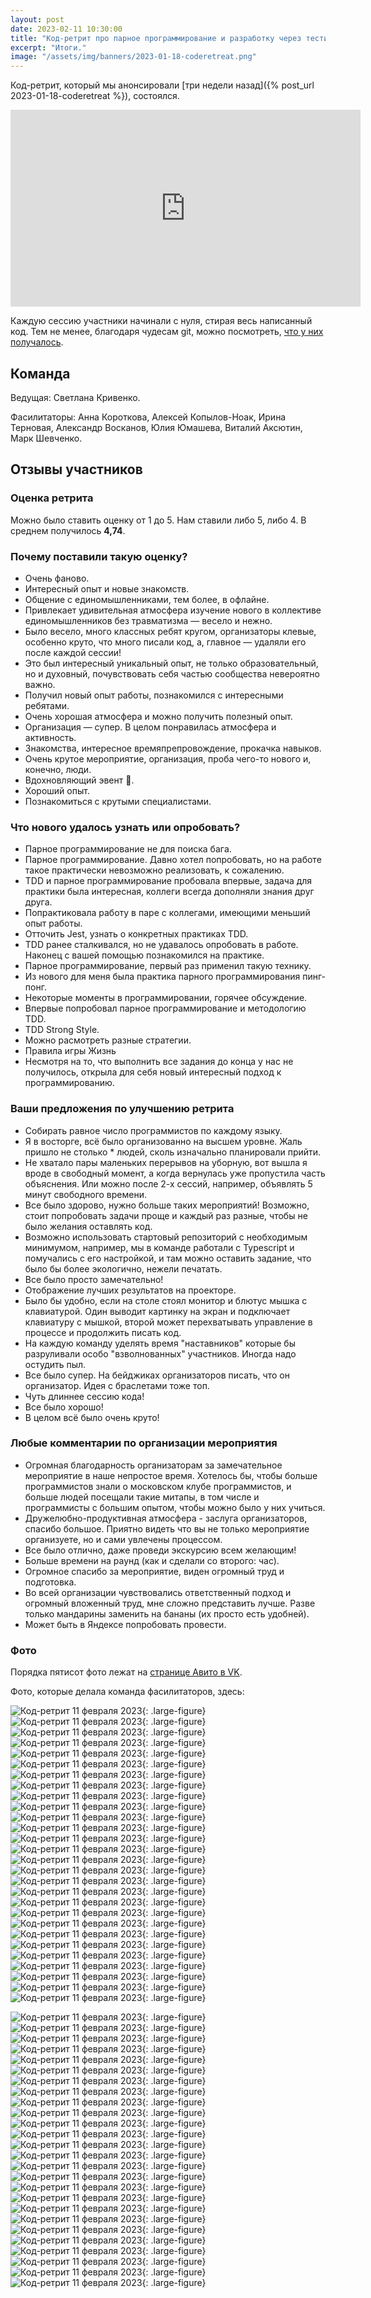 ```yaml
---
layout: post
date: 2023-02-11 10:30:00
title: "Код-ретрит про парное программирование и разработку через тестирование"
excerpt: "Итоги."
image: "/assets/img/banners/2023-01-18-coderetreat.png"
---
```


Код-ретрит, который мы анонсировали [три недели назад]({% post_url 2023-01-18-coderetreat %}), состоялся.

<div class="video">
    <iframe width="560" height="315" src="https://www.youtube.com/embed/ZUNi_IcaVIg" title="YouTube video player" frameborder="0" allow="accelerometer; autoplay; clipboard-write; encrypted-media; gyroscope; picture-in-picture; web-share" allowfullscreen></iframe>
</div>

Каждую сессию участники начинали с нуля, стирая весь написанный код. Тем не менее, благодаря чудесам git, можно посмотреть, [что у них получалось](https://github.com/anton0xf/code-retreat-2023).

## Команда

Ведущая: Светлана Кривенко.

Фасилитаторы: Анна Короткова, Алексей Копылов-Ноак, Ирина Терновая, Александр Восканов, Юлия Юмашева, Виталий Аксютин, Марк Шевченко.

## Отзывы участников

### Оценка ретрита

Можно было ставить оценку от 1 до 5. Нам ставили либо 5, либо 4.
В среднем получилось **4,74**.

### Почему поставили такую оценку?

* Очень фаново.
* Интересный опыт и новые знакомств.
* Общение с единомышленниками, тем более, в офлайне.
* Привлекает удивительная атмосфера изучение нового в коллективе
  единомышленников без травматизма — весело и нежно.
* Было весело, много классных ребят кругом, организаторы клевые, особенно 
  круто, что много писали код, а, главное — удаляли его после каждой сессии!
* Это был интересный уникальный опыт, не только образовательный, но и
  духовный, почувствовать себя частью сообщества невероятно важно.
* Получил новый опыт работы, познакомился с интересными ребятами.
* Очень хорошая атмосфера и можно получить полезный опыт.
* Организация — супер. В целом понравилась атмосфера и активность.
* Знакомства, интересное времяпрепровождение, прокачка навыков.
* Очень крутое мероприятие, организация, проба чего-то нового и, конечно, люди.
* Вдохновляющий эвент 🦄.
* Хороший опыт.
* Познакомиться с крутыми специалистами.

### Что нового удалось узнать или опробовать?

* Парное программирование не для поиска бага.
* Парное программирование. Давно хотел попробовать, но на работе такое
  практически невозможно реализовать, к сожалению.
* TDD и парное программирование пробовала впервые, задача для практики была
  интересная, коллеги всегда дополняли знания друг друга.
* Попрактиковала работу в паре с коллегами, имеющими меньший опыт работы.
* Отточить Jest, узнать о конкретных практиках TDD.
* TDD ранее сталкивался, но не удавалось опробовать в работе. Наконец с
  вашей помощью познакомился на практике.
* Парное программирование, первый раз применил такую технику.
* Из нового для меня была практика парного программирования пинг-понг.
* Некоторые моменты в программировании, горячее обсуждение.
* Впервые попробовал парное программирование и методологию TDD.
* TDD Strong Style.
* Можно расмотреть разные стратегии.
* Правила игры Жизнь
* Несмотря на то, что выполнить все задания до конца у нас не получилось,
  открыла для себя новый интересный подход к программированию.

### Ваши предложения по улучшению ретрита

* Собирать равное число программистов по каждому языку.
* Я в восторге, всё было организованно на высшем уровне.
  Жаль пришло не столько * людей, сколь изначально планировали прийти.
* Не хватало пары маленьких перерывов на уборную, вот вышла я вроде в
  свободный момент, а когда вернулась уже пропустила часть объяснения.
  Или можно после 2-х сессий, например, объявлять 5 минут свободного времени.
* Все было здорово, нужно больше таких мероприятий! Возможно, стоит
  попробовать задачи проще и каждый раз разные, чтобы не было желания оставлять код.
* Возможно использовать стартовый репозиторий с необходимым минимумом,
  например, мы в команде работали с Typescript и помучались с его настройкой, и там можно оставить задание, что было бы более экологично, нежели печатать.
* Все было просто замечательно!
* Отображение лучших результатов на проекторе.
* Было бы удобно, если на столе стоял монитор и блютус мышка с клавиатурой.
  Один выводит картинку на экран и подключает клавиатуру с мышкой, второй
  может перехватывать управление в процессе и продолжить писать код.
* На каждую команду уделять время "наставников" которые бы разруливали особо
  "взволнованных" участников. Иногда надо остудить пыл.
* Все было супер. На бейджиках организаторов писать, что он организатор.
  Идея с браслетами тоже топ.
* Чуть длиннее сессию кода!
* Все было хорошо!
* В целом всё было очень круто!

### Любые комментарии по организации мероприятия

* Огромная благодарность организаторам за замечательное мероприятие в наше
  непростое время. Хотелось бы, чтобы больше программистов знали о московском клубе программистов, и больше людей посещали такие митапы, в том числе и программисты с большим опытом, чтобы можно было у них учиться.
* Дружелюбно-продуктивная атмосфера - заслуга организаторов, спасибо большое.
  Приятно видеть что вы не только мероприятие организуете, но и сами увлечены процессом.
* Все было отлично, даже проведи экскурсию всем желающим!
* Больше времени на раунд (как и сделали со второго: час).
* Огромное спасибо за мероприятие, виден огромный труд и подготовка.
* Во всей организации чувствовались ответственный подход и огромный вложенный
  труд, мне сложно представить лучше. Разве только мандарины заменить на бананы (их просто есть удобней).
* Может быть в Яндексе попробовать провести.

### Фото

Порядка пятисот фото лежат на [странице Авито в VK](https://vk.com/album-152990965_291394522).

Фото, которые делала команда фасилитаторов, здесь:

![Код-ретрит 11 февраля 2023](https://user-images.githubusercontent.com/10639110/219047776-80688f56-d3cc-4f21-8476-c8364a95a39e.jpg){: .large-figure}
![Код-ретрит 11 февраля 2023](https://user-images.githubusercontent.com/10639110/219047804-5d0a4256-c7cb-49d0-9e1d-5f52f51ea88a.jpg){: .large-figure}
![Код-ретрит 11 февраля 2023](https://user-images.githubusercontent.com/10639110/219047862-60e9e4e8-5dcb-4f0d-b090-5aea2f8a1b8b.jpg){: .large-figure}
![Код-ретрит 11 февраля 2023](https://user-images.githubusercontent.com/10639110/219047909-1a2971d1-a588-42c2-9706-7407eed10936.jpg){: .large-figure}
![Код-ретрит 11 февраля 2023](https://user-images.githubusercontent.com/10639110/219047956-85b8cd9c-b7ee-4b66-b94f-1d405fcfaf72.jpg){: .large-figure}
![Код-ретрит 11 февраля 2023](https://user-images.githubusercontent.com/10639110/219048029-1fcddbbe-79ba-49db-8642-93d973b02c4d.jpg){: .large-figure}
![Код-ретрит 11 февраля 2023](https://user-images.githubusercontent.com/10639110/219048069-9d3ea819-b279-4022-ace8-90a59684ca1f.jpg){: .large-figure}
![Код-ретрит 11 февраля 2023](https://user-images.githubusercontent.com/10639110/219048107-c6aa62ac-4706-4483-98a0-2d303de41aaf.jpg){: .large-figure}
![Код-ретрит 11 февраля 2023](https://user-images.githubusercontent.com/10639110/219048152-babf3ba2-422c-4c7b-9e9c-51f7dcccea23.jpg){: .large-figure}
![Код-ретрит 11 февраля 2023](https://user-images.githubusercontent.com/10639110/219048171-147fee8b-943a-40b4-90e3-d660a73fc7a7.jpg){: .large-figure}
![Код-ретрит 11 февраля 2023](https://user-images.githubusercontent.com/10639110/219048194-17e1ba51-a018-469a-a0bb-8fc92bc27431.jpg){: .large-figure}
![Код-ретрит 11 февраля 2023](https://user-images.githubusercontent.com/10639110/219048215-62090dea-a46b-4ef6-ab5b-d3b1daba0dd4.jpg){: .large-figure}
![Код-ретрит 11 февраля 2023](https://user-images.githubusercontent.com/10639110/219048270-16aa2349-3bc1-419d-ba33-05d39b7eb082.jpg){: .large-figure}
![Код-ретрит 11 февраля 2023](https://user-images.githubusercontent.com/10639110/219048286-4d4eb2f6-9f50-4c23-b435-d3f0090d97c9.jpg){: .large-figure}
![Код-ретрит 11 февраля 2023](https://user-images.githubusercontent.com/10639110/219048310-54708cf7-33b1-438e-bf07-76d925532d78.jpg){: .large-figure}
![Код-ретрит 11 февраля 2023](https://user-images.githubusercontent.com/10639110/219048342-21ebd48e-d098-437c-9de2-d53c148dd19c.jpg){: .large-figure}
![Код-ретрит 11 февраля 2023](https://user-images.githubusercontent.com/10639110/219048379-f7f7928c-7854-4329-9965-36fd854e4c68.jpg){: .large-figure}
![Код-ретрит 11 февраля 2023](https://user-images.githubusercontent.com/10639110/219048396-4356bfc2-c3d3-4ad1-a187-64e8a95f191d.jpg){: .large-figure}
![Код-ретрит 11 февраля 2023](https://user-images.githubusercontent.com/10639110/219048441-a166d24a-d665-468b-b469-988cf69e11cc.jpg){: .large-figure}
![Код-ретрит 11 февраля 2023](https://user-images.githubusercontent.com/10639110/219048472-b457e052-8005-4dfb-b9cf-fc3c6c6f468f.jpg){: .large-figure}
![Код-ретрит 11 февраля 2023](https://user-images.githubusercontent.com/10639110/219048503-c8532c31-7dc2-45b2-b3ce-b7924bec02a5.jpg){: .large-figure}
![Код-ретрит 11 февраля 2023](https://user-images.githubusercontent.com/10639110/219048517-0ad1e911-75f9-4f0b-a11b-52dea6e72589.jpg){: .large-figure}
![Код-ретрит 11 февраля 2023](https://user-images.githubusercontent.com/10639110/219048538-eab992ee-aa30-4076-bdb7-9f7a2f9aa9b0.jpg){: .large-figure}
![Код-ретрит 11 февраля 2023](https://user-images.githubusercontent.com/10639110/219048573-48c7bf48-d298-4238-87e3-ca81631da47b.jpg){: .large-figure}
![Код-ретрит 11 февраля 2023](https://user-images.githubusercontent.com/10639110/219048611-194474c6-0b6c-41d0-b82e-20b951ed143e.jpg){: .large-figure}
![Код-ретрит 11 февраля 2023](https://user-images.githubusercontent.com/10639110/219048640-d7b6a2ad-8b82-4a1d-8648-608e46da57ba.jpg){: .large-figure}
![Код-ретрит 11 февраля 2023](https://user-images.githubusercontent.com/10639110/219048659-be8ca592-cc59-4070-8c95-9c64b86301d8.jpg){: .large-figure}
![Код-ретрит 11 февраля 2023](https://user-images.githubusercontent.com/10639110/219048679-b96353c5-b623-44e2-8d96-143eb3bd24e2.jpg){: .large-figure}


![Код-ретрит 11 февраля 2023](https://user-images.githubusercontent.com/10639110/220340710-c74c436d-c3fc-4843-9ba9-ceed40a157d6.jpg){: .large-figure}
![Код-ретрит 11 февраля 2023](https://user-images.githubusercontent.com/10639110/220340723-54924a8e-d91d-4655-b568-138f251e49d4.jpg){: .large-figure}
![Код-ретрит 11 февраля 2023](https://user-images.githubusercontent.com/10639110/220340770-ea6c576e-3f1b-4892-840a-bab5037bbfca.jpg){: .large-figure}
![Код-ретрит 11 февраля 2023](https://user-images.githubusercontent.com/10639110/220340788-f730bd04-ef78-403b-9d97-a95cd3b9ce6c.jpg){: .large-figure}
![Код-ретрит 11 февраля 2023](https://user-images.githubusercontent.com/10639110/220340801-705b9a48-8bff-4d6a-a96a-26242486f8e2.jpg){: .large-figure}
![Код-ретрит 11 февраля 2023](https://user-images.githubusercontent.com/10639110/220340814-c1b022e8-0439-4b28-bf89-bc44a620c4e1.jpg){: .large-figure}
![Код-ретрит 11 февраля 2023](https://user-images.githubusercontent.com/10639110/220340839-174f286c-8d73-49ba-9533-4024738a72b8.jpg){: .large-figure}
![Код-ретрит 11 февраля 2023](https://user-images.githubusercontent.com/10639110/220340867-84988a73-114e-4654-bd4c-12b707b7926f.jpg){: .large-figure}
![Код-ретрит 11 февраля 2023](https://user-images.githubusercontent.com/10639110/220340965-4e75e257-2f2e-495b-8d9f-6a0dffcf5aaa.jpg){: .large-figure}
![Код-ретрит 11 февраля 2023](https://user-images.githubusercontent.com/10639110/220340980-72a70da0-68e1-414f-8321-c39d4a5aa81b.jpg){: .large-figure}
![Код-ретрит 11 февраля 2023](https://user-images.githubusercontent.com/10639110/220340992-d6a07472-1c04-4b24-adf2-37f7729d61d3.jpg){: .large-figure}
![Код-ретрит 11 февраля 2023](https://user-images.githubusercontent.com/10639110/220341008-a85409c5-33e1-43a4-871f-f0da6cac6f32.jpg){: .large-figure}
![Код-ретрит 11 февраля 2023](https://user-images.githubusercontent.com/10639110/220341046-ef34b900-97d3-4466-b442-74ad31e27eb1.jpg){: .large-figure}
![Код-ретрит 11 февраля 2023](https://user-images.githubusercontent.com/10639110/220341069-d3ed69f5-56a2-480b-9cef-f662bea9af79.jpg){: .large-figure}
![Код-ретрит 11 февраля 2023](https://user-images.githubusercontent.com/10639110/220341081-494e8288-a83b-4de1-a445-d34b38bf83ac.jpg){: .large-figure}
![Код-ретрит 11 февраля 2023](https://user-images.githubusercontent.com/10639110/220341119-47853856-e2b0-438c-adea-a0ab49768779.jpg){: .large-figure}
![Код-ретрит 11 февраля 2023](https://user-images.githubusercontent.com/10639110/220341249-eebb599e-cb2d-4acb-a6b1-fb36faf67fea.jpg){: .large-figure}
![Код-ретрит 11 февраля 2023](https://user-images.githubusercontent.com/10639110/220341258-0c5492f0-ce8f-43f2-972b-843a61d1f448.jpg){: .large-figure}
![Код-ретрит 11 февраля 2023](https://user-images.githubusercontent.com/10639110/220341283-6cb65143-e434-4c10-982b-bc2e5c4330dd.jpg){: .large-figure}
![Код-ретрит 11 февраля 2023](https://user-images.githubusercontent.com/10639110/220341304-506d55d6-9da9-4886-81e9-faa3e25e91bf.jpg){: .large-figure}
![Код-ретрит 11 февраля 2023](https://user-images.githubusercontent.com/10639110/220341344-e5857f4a-59e8-42bd-97c4-4b04537751f3.jpg){: .large-figure}
![Код-ретрит 11 февраля 2023](https://user-images.githubusercontent.com/10639110/220341357-ff2249fd-18ac-47d3-b954-07b2e27a49a9.jpg){: .large-figure}
![Код-ретрит 11 февраля 2023](https://user-images.githubusercontent.com/10639110/220341383-39345f8b-e422-4759-8acb-262184ebe51c.jpg){: .large-figure}
![Код-ретрит 11 февраля 2023](https://user-images.githubusercontent.com/10639110/220341400-ebfa9c01-26c5-4a04-8634-335399245848.jpg){: .large-figure}
![Код-ретрит 11 февраля 2023](https://user-images.githubusercontent.com/10639110/220341424-3e38bb7f-cf10-44de-bacb-8e5c7f908089.jpg){: .large-figure}
![Код-ретрит 11 февраля 2023](https://user-images.githubusercontent.com/10639110/220341496-d86a8b51-c18b-48e9-a490-6f1f3bf2c897.jpg){: .large-figure}
